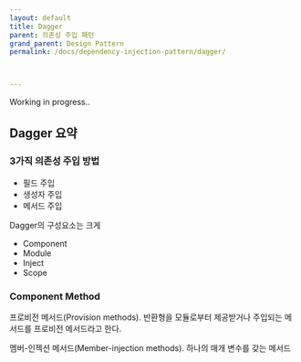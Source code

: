 ```yaml
---
layout: default
title: Dagger
parent: 의존성 주입 패턴
grand_parent: Design Pattern
permalink: /docs/dependency-injection-pattern/dagger/



---
```


Working in progress..

## Dagger 요약

### 3가직 의존성 주입 방법

- 필드 주입
- 생성자 주입
- 메서드 주입



Dagger의 구성요소는 크게

- Component
- Module
- Inject
- Scope





### Component Method

프로비전 메서드(Provision methods).  반환형을 모듈로부터 제공받거나 주입되는 메서드를 프로비전 메서드라고 한다.

멤버-인젝션 메서드(Member-injection methods).  하나의 매개 변수를 갖는 메서드





